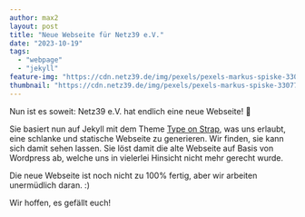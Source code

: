 ```yaml
---
author: max2
layout: post
title: "Neue Webseite für Netz39 e.V."
date: "2023-10-19"
tags:
  - "webpage"
  - "jekyll"
feature-img: "https://cdn.netz39.de/img/pexels/pexels-markus-spiske-330771.jpg"
thumbnail: "https://cdn.netz39.de/img/pexels/pexels-markus-spiske-330771.jpg"
---
```


Nun ist es soweit: Netz39 e.V. hat endlich eine neue Webseite! 🎉

Sie basiert nun auf Jekyll mit dem Theme [Type on Strap](https://github.com/sylhare/Type-on-Strap), was uns erlaubt, eine schlanke und statische Webseite zu generieren. Wir finden, sie kann sich damit sehen lassen. Sie löst damit die alte Webseite auf Basis von Wordpress ab, welche uns in vielerlei Hinsicht nicht mehr gerecht wurde.

Die neue Webseite ist noch nicht zu 100% fertig, aber wir arbeiten unermüdlich daran. :)

Wir hoffen, es gefällt euch!
